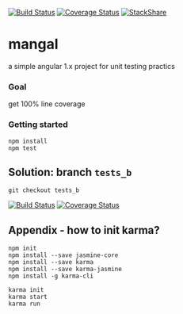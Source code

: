 [![Build Status](https://travis-ci.org/ronapelbaum/mangal.svg?branch=master)](https://travis-ci.org/ronapelbaum/mangal)
[![Coverage Status](https://coveralls.io/repos/github/ronapelbaum/mangal/badge.svg?branch=master)](https://coveralls.io/github/ronapelbaum/mangal?branch=master)
[![StackShare](https://img.shields.io/badge/tech-stack-0690fa.svg?style=flat)](https://stackshare.io/ronapelbaum/mangal)

# mangal
a simple angular 1.x project for unit testing practics

### Goal
get 100% line coverage

### Getting started
```
npm install
npm test
```

## Solution: branch `tests_b`

```
git checkout tests_b
```

[![Build Status](https://travis-ci.org/ronapelbaum/mangal.svg?branch=tests_b)](https://travis-ci.org/ronapelbaum/mangal)
[![Coverage Status](https://coveralls.io/repos/github/ronapelbaum/mangal/badge.svg?branch=tests_b)](https://coveralls.io/github/ronapelbaum/mangal?branch=tests_b)



## Appendix - how to init karma?
```
npm init
npm install --save jasmine-core
npm install --save karma 
npm install --save karma-jasmine
npm install -g karma-cli

karma init
karma start
karma run
```

